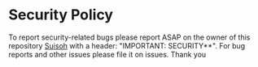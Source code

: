 # Security Policy

To report security-related bugs please report ASAP on the owner of this repository [Suisoh](fubuki.k016@gmail.com) with a header: "IMPORTANT: SECURITY**".
For bug reports and other issues please file it on issues. Thank you
